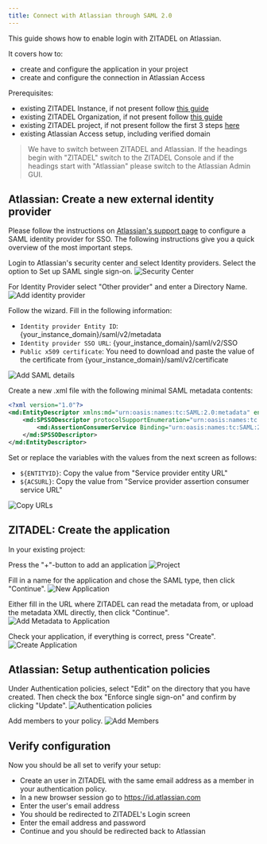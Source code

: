 ```yaml
---
title: Connect with Atlassian through SAML 2.0
---
```


This guide shows how to enable login with ZITADEL on Atlassian.

It covers how to:

- create and configure the application in your project
- create and configure the connection in Atlassian Access

Prerequisites:

- existing ZITADEL Instance, if not present follow [this guide](../../guides/start/quickstart)
- existing ZITADEL Organization, if not present follow [this guide](../../guides/manage/console/organizations)
- existing ZITADEL project, if not present follow the first 3 steps [here](../../guides/manage/console/projects)
- existing Atlassian Access setup, including verified domain

> We have to switch between ZITADEL and Atlassian. If the headings begin with "ZITADEL" switch to the ZITADEL
> Console and
> if the headings start with "Atlassian" please switch to the Atlassian Admin GUI.

## **Atlassian**: Create a new external identity provider

Please follow the instructions on [Atlassian's support page](https://support.atlassian.com/security-and-access-policies/docs/configure-saml-single-sign-on-with-an-identity-provider/) to configure a SAML identity provider for SSO.
The following instructions give you a quick overview of the most important steps.

Login to Atlassian's security center and select Identity providers.
Select the option to Set up SAML single sign-on.
![Security Center](/img/saml/atlassian/atlassian-01.png)

For Identity Provider select "Other provider" and enter a Directory Name.
![Add identity provider](/img/saml/atlassian/atlassian-02.png)

Follow the wizard.
Fill in the following information:

- `Identity provider Entity ID`: {your_instance_domain}/saml/v2/metadata
- `Identity provider SSO URL`: {your_instance_domain}/saml/v2/SSO
- `Public x509 certificate`: You need to download and paste the value of the certificate from {your_instance_domain}/saml/v2/certificate

![Add SAML details](/img/saml/atlassian/atlassian-03.png)

Create a new .xml file with the following minimal SAML metadata contents:

```xml
<?xml version="1.0"?>
<md:EntityDescriptor xmlns:md="urn:oasis:names:tc:SAML:2.0:metadata" entityID="${ENTITYID}">
    <md:SPSSODescriptor protocolSupportEnumeration="urn:oasis:names:tc:SAML:2.0:protocol urn:oasis:names:tc:SAML:1.1:protocol">
        <md:AssertionConsumerService Binding="urn:oasis:names:tc:SAML:2.0:bindings:HTTP-POST" Location="${ACSURL}" index="0"/>
    </md:SPSSODescriptor>
</md:EntityDescriptor>
```

Set or replace the variables with the values from the next screen as follows:

- `${ENTITYID}`: Copy the value from "Service provider entity URL"
- `${ACSURL}`: Copy the value from "Service provider assertion consumer service URL"

![Copy URLs](/img/saml/atlassian/atlassian-04.png)

## **ZITADEL**: Create the application

In your existing project:

Press the "+"-button to add an application
![Project](/img/saml/zitadel/project.png)

Fill in a name for the application and chose the SAML type, then click "Continue".
![New Application](/img/saml/zitadel/application_saml.png)

Either fill in the URL where ZITADEL can read the metadata from, or upload the metadata XML directly, then click "Continue".
![Add Metadata to Application](/img/saml/zitadel/application_saml_metadata.png)

Check your application, if everything is correct, press "Create".
![Create Application](/img/saml/zitadel/application_saml_create.png)

## **Atlassian**: Setup authentication policies

Under Authentication policies, select "Edit" on the directory that you have created.
Then check the box "Enforce single sign-on" and confirm by clicking "Update".
![Authentication policies](/img/saml/atlassian/atlassian-05.png)

Add members to your policy.
![Add Members](/img/saml/atlassian/atlassian-06.png)

## Verify configuration

Now you should be all set to verify your setup:

- Create an user in ZITADEL with the same email address as a member in your authentication policy.
- In a new browser session go to https://id.atlassian.com
- Enter the user's email address
- You should be redirected to ZITADEL's Login screen
- Enter the email address and password
- Continue and you should be redirected back to Atlassian
